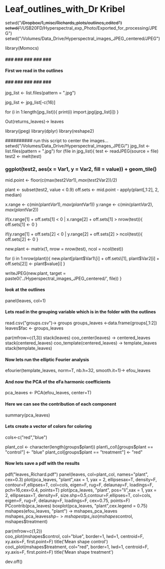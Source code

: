 # Leaf\_outlines\_with\_Dr Kribel

setwd("~~/Dropbox/1\_misc/Richards\_plots/outlines\_edited") setwd("~~/USB20FD/Hyperspectral\_exp\_Photo/Exported\_for\_processing/JPEG") setwd("/Volumes/Data\_Drive/Hyperspectral\_images\_JPEG\_centered/JPEG")

library(Momocs)

#### ### ### ### ### ##\#

#### First we read in the outlines

#### ### ### ### ### ##\#

jpg\_list <- list.files(pattern = ".jpg")

jpg\_list <- jpg\_list\[-c(16)]

for (i in 1:length(jpg\_list)){ print(i) import.jpg(jpg\_list\[i]) }

Out(returns\_leaves)-> leaves

library(jpeg) library(dplyr) library(reshape2)

\########## run this script to center the images... setwd("/Volumes/Data\_Drive/Hyperspectral\_images\_JPEG/") jpg\_list <- list.files(pattern = ".jpg") for (file in jpg\_list){ test <- readJPEG(source = file) test2 <- melt(test)

### ggplot(test2, aes(x = Var1, y = Var2, fill = value)) + geom\_tile()

mid.point <- floor(c(max(test2$Var1), max(test2$Var2))/2)

plant <- subset(test2, value < 0.9) off.sets <- mid.point - apply(plant\[,1:2], 2, median)

x.range <- c(min(plant$Var1), max(plant$Var1)) y.range <- c(min(plant$Var2), max(plant$Var2))

if(x.range\[1] + off.sets\[1] < 0 | x.range\[2] + off.sets\[1] > nrow(test)){ off.sets\[1] <- 0 }

if(y.range\[1] + off.sets\[2] < 0 | y.range\[2] + off.sets\[2] > ncol(test)){ off.sets\[2] <- 0 }

new.plant <- matrix(1, nrow = nrow(test), ncol = ncol(test))

for (i in 1:nrow(plant)){ new.plant\[plant$Var1\[i] + off.sets\[1], plant$Var2\[i] + off.sets\[2]] <- plant$value\[i] }

writeJPEG(new.plant, target = paste0('../Hyperspectral\_images\_JPEG\_centered/', file)) }

#### look at the outlines

panel(leaves, col=1)

#### Lets read in the grouping variable which is in the folder with the outlines

read.csv("groups.csv")-> groups groups\_leaves <-data.frame(groups\[,1:2]) leaves$fac <- groups\_leaves

par(mfrow=c(1,3)) stack(leaves) coo\_center(leaves) -> centered\_leaves stack(centered\_leaves) coo\_template(centered\_leaves) -> template\_leaves stack(template\_leaves)

#### Now lets run the elliptic Fourier analysis

efourier(template\_leaves, norm=T, nb.h=32, smooth.it=1)-> efou\_leaves

#### And now the PCA of the eFa harmonic coefficients

pca\_leaves <- PCA(efou\_leaves, center=T)

#### Here we can see the contribution of each component

summary(pca\_leaves)

#### Lets create a vector of colors for coloring

cols<-c("red","blue")

plant\_col <- character(length(groups$plant)) plant\_col\[groups$plant == "control"] <- "blue" plant\_col\[groups$plant == "treatment"] <- "red"

#### Now lets save a pdf with the results

pdf("leaves\_Richard.pdf") panel(leaves, col=plant\_col, names="plant", cex=0.3) plot(pca\_leaves, "plant",xax = 1, yax = 2, ellipsesax=T, density=F, contour=F,ellipses=T, col=cols, eigen=F, rug=F, delaunay=F, loadings=F, pch=16,cex=0.4, points=T) plot(pca\_leaves, "plant", pos="li",xax = 1, yax = 2, ellipsesax=T, density=F, size.shp=0.5,contour=F,ellipses=T, col=cols, eigen=F, rug=F, delaunay=F, loadings=F, cex=0.75, points=F) PCcontrib(pca\_leaves) boxplot(pca\_leaves, "plant",cex.legend = 0.75) mshapes(efou\_leaves, "plant") -> mshapes\_pca\_leaves mshapes\_pca\_leaves$shp -> mshapes tps\_iso(mshapes$control, mshapes$treatment)

par(mfrow=c(1,2))\
coo\_plot(mshapes$control, col="blue", border=1, lwd=1, centroid=F, xy.axis=F, first.point=F) title('Mean shape control') coo\_plot(mshapes$treatment, col="red", border=1, lwd=1, centroid=F, xy.axis=F, first.point=F) title('Mean shape treatment')

dev.off()
